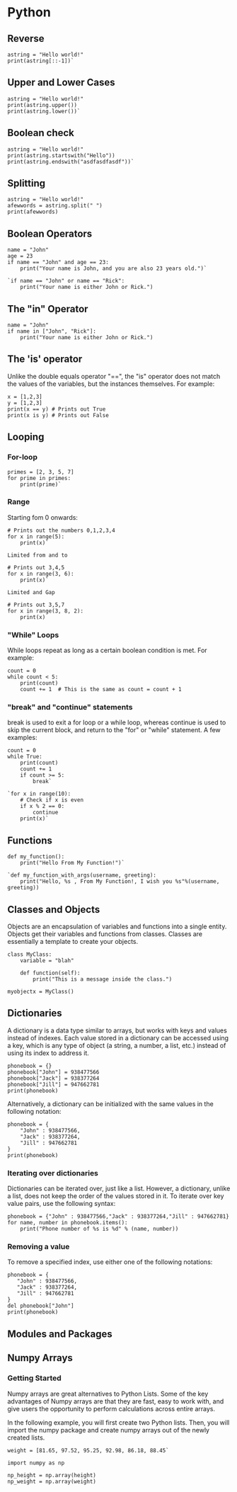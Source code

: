 # Python

## Reverse

```
astring = "Hello world!"
print(astring[::-1])`
```
## Upper and Lower Cases

```
astring = "Hello world!"
print(astring.upper())
print(astring.lower())`
```

## Boolean check
```
astring = "Hello world!"
print(astring.startswith("Hello"))
print(astring.endswith("asdfasdfasdf"))`
```

## Splitting
```
astring = "Hello world!"
afewwords = astring.split(" ")
print(afewwords)
```

## Boolean Operators

```
name = "John"
age = 23
if name == "John" and age == 23:
    print("Your name is John, and you are also 23 years old.")`

`if name == "John" or name == "Rick":
    print("Your name is either John or Rick.")
```

## The "in" Operator
```
name = "John"
if name in ["John", "Rick"]:
    print("Your name is either John or Rick.")
```

## The 'is' operator
Unlike the double equals operator "==", the "is" operator does not match the values of the variables, but the instances themselves. For example:

```
x = [1,2,3]
y = [1,2,3]
print(x == y) # Prints out True
print(x is y) # Prints out False
```

## Looping

### For-loop
```
primes = [2, 3, 5, 7]
for prime in primes:
    print(prime)`
```

### Range
Starting fom 0 onwards:

```
# Prints out the numbers 0,1,2,3,4
for x in range(5):
    print(x)`

Limited from and to

# Prints out 3,4,5
for x in range(3, 6):
    print(x)`

Limited and Gap

# Prints out 3,5,7
for x in range(3, 8, 2):
    print(x)
```

### "While" Loops
While loops repeat as long as a certain boolean condition is met. For example:

```
count = 0
while count < 5:
    print(count)
    count += 1  # This is the same as count = count + 1
```

### "break" and "continue" statements
break is used to exit a for loop or a while loop, whereas continue is used to skip the current block, and return to the "for" or "while" statement. A few examples:

```
count = 0
while True:
    print(count)
    count += 1
    if count >= 5:
        break`

`for x in range(10):
    # Check if x is even
    if x % 2 == 0:
        continue
    print(x)`
```

## Functions
```
def my_function():
    print("Hello From My Function!")`

`def my_function_with_args(username, greeting):
    print("Hello, %s , From My Function!, I wish you %s"%(username, greeting))
```

## Classes and Objects
Objects are an encapsulation of variables and functions into a single entity. Objects get their variables and functions from classes. Classes are essentially a template to create your objects.

```
class MyClass:
    variable = "blah"

    def function(self):
        print("This is a message inside the class.")

myobjectx = MyClass()
```

## Dictionaries
A dictionary is a data type similar to arrays, but works with keys and values instead of indexes. Each value stored in a dictionary can be accessed using a key, which is any type of object (a string, a number, a list, etc.) instead of using its index to address it.

```
phonebook = {}
phonebook["John"] = 938477566
phonebook["Jack"] = 938377264
phonebook["Jill"] = 947662781
print(phonebook)
```

Alternatively, a dictionary can be initialized with the same values in the following notation:

```
phonebook = {
    "John" : 938477566,
    "Jack" : 938377264,
    "Jill" : 947662781
}
print(phonebook)
```

### Iterating over dictionaries
Dictionaries can be iterated over, just like a list. However, a dictionary, unlike a list, does not keep the order of the values stored in it. To iterate over key value pairs, use the following syntax:

```
phonebook = {"John" : 938477566,"Jack" : 938377264,"Jill" : 947662781}
for name, number in phonebook.items():
    print("Phone number of %s is %d" % (name, number))
```

### Removing a value
To remove a specified index, use either one of the following notations:

```
phonebook = {
   "John" : 938477566,
   "Jack" : 938377264,
   "Jill" : 947662781
}
del phonebook["John"]
print(phonebook)
```

## Modules and Packages

## Numpy Arrays

### Getting Started
Numpy arrays are great alternatives to Python Lists. Some of the key advantages of Numpy arrays are that they are fast, easy to work with, and give users the opportunity to perform calculations across entire arrays.

In the following example, you will first create two Python lists. Then, you will import the numpy package and create numpy arrays out of the newly created lists.

```height = [1.87,  1.87, 1.82, 1.91, 1.90, 1.85]
weight = [81.65, 97.52, 95.25, 92.98, 86.18, 88.45`

import numpy as np

np_height = np.array(height)
np_weight = np.array(weight)
```

